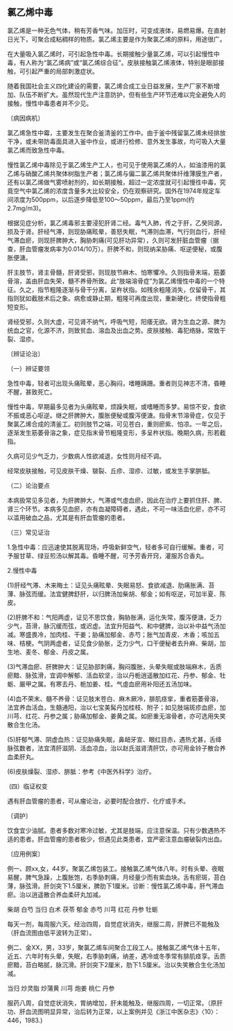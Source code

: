 ## 氯乙烯中毒

氯乙烯是一种无色气体，稍有芳香气味。加压时，可变成液体，易燃易爆。在直射日光下，可聚合成粘稠样的物质。氯乙烯主要是作为聚氯乙烯的原料，用途很广。

在大量吸入氯乙烯时，可引起急性中毒。长期接触少量氯乙烯，可以引起慢性中毒，有人称为“氯乙烯病”或“氯乙烯综合征”。皮肤接触氯乙烯液体，特别是眼部接触，可引起严重的局部刺激症状。

随着我国社会主义四化建设的需要，氯乙烯合成工业日益发展，生产厂家不断增加、队伍不断扩大。虽然现代生产注意防护，但有些生产环节还难以完全避免人的接触，慢性中毒患者并不少见。

〔病因病机〕

氯乙烯急性中霉，主要发生在聚合釜清釜的工作中。由于釜中残留氯乙烯未经排放干净，或未带防毒面具进入釜中作业，或进行检修、意外发生事故，均可吸入大量氯乙烯而致急性中毒。

慢性氯乙烯中毒除见于氯乙烯生产工人，也可见于使用氯乙烯的人，如油漆用的氯乙烯与硝酸乙烯共聚体树脂生产者；氯乙烯与偏二氯乙烯共聚体纤维薄膜生产者，还有以氯乙烯做气雾喷射剂的，如长期接触，超过一定浓度就可引起慢徃中毒，究竟空气中氯乙烯的浓度含量多大比较安全，仍在观察研究。国外在1974年规定车间浓度为500ppm，以后逐步降低至100〜50ppm，最后乃至1ppm(约2.7mg/m3)。

根据见症分析，氯乙烯毒邪主要浸犯肝肾二经。毒气入肺，传之于肝，乙癸同源，损及于肾。肝经气滞，则现胁痛眩晕，善怒失眠，气滞则血滞，气行则血行，肝经气滞血瘀，则现肝脾肿大，胸胁刺痛(可见肝功异常），久则可发肝脏血管瘤（据查，肝血管瘤发病率为0.014/10万）。肝脾不和，则现纳呆胁痛、呕逆便秘，或腹胀便溏。

肝主肢节，肾主骨髓，肝肾受邪，则现肢节麻木、怕寒懼冷。久则指骨末端，筋萎骨溶，盖由肝血失荣，髓不养骨所致。此“肢端溶骨症”为氯乙烯慢性中毒的一个特征。久之，指节粗隆逐渐与骨干分离，呈杵状指。如残余粗隆消失，仅留骨干，其指则犹如截肢术后之象。病愈或静止期，粗隆可再度出现，重新硬化，终使指骨粗短变形。

肾经受邪，久则大虚，可见肾不纳气，呼吸气短，阳痿无欲。肾为生血之源、脾为统血之官，化源不济，则致贫血、溶血及出血之势。皮肤接触、毒犯络脉，常致干裂、湿疹。

〔辨证论治〕

（一）辨证要领

急性中毒，轻者可出现头痛眩晕，恶心胸闷，嗜睡蹒跚。重者则见神志不清，昏睡不醒，甚致死亡。

慢性中毒，早期最多见者为头痛眩晕，烦躁失眠，或嗜睡而多梦。易惊不安，食欲不振或恶心呕逆。继之肝脾肿大，腹胀便秘或腹泻便溏。指骨末节溶骨症，仅见于聚氯乙烯合成的清釜工。初则肢节之端，可见苍白，重则瘀紫、怕凉。一年之后，逐渐发生筋萎骨溶之象，症见指末骨节粗隆变形，多呈杵状指。晚期久病，形若截指。

久病可见少气乏力，少数病人性欲减退，女性则月经不调。

经常皮肤接触，可见皮肤干燥、皲裂、丘疹、湿疹、过敏，或发生手掌胼胝。

（二）论治要点

本病扱常见多见者，为肝脾肿大，气滞或气虛血瘀，因此在治疗上要抓住肝、脾、肾三个环节。本病多见血瘀，亦有血凝障碍者，遇此，不可一味活血化瘀，亦不可以滥用破血之品，尤其是有肝血管瘤的患者。

（三）常见证治

1.急性中毒：应迅速使其脱离现场，呼吸新鲜空气，轻者多可自行缓解。重者，可予服甘草、绿豆煎汤以解其毒。昏睡不醒，可予芳香开窍，灌服苏合香丸。

2.慢性中毒

(1)肝经气滞、木来晦土：证见头痛眩晕、失眠易怒、食欲减退、肋痛胀满、苔薄、脉弦而缓。法宜健脾舒肝，以归脾汤加柴胡、郁金；如有呕逆，可加半夏、陈皮。

(2)肝脾不和：气阳两虚，证见不思饮食，胸胁胀满，运化失常，腹泻便溏，乏力少气，苔滑，脉沉缓而弦，或迟虚。法宜升阳益气、和中健脾，治以补中益气汤加减。寒盛畏冷，加肉桂、干姜；胁痛加郁金、赤芍；胀气加青皮、木香；咳加五味、桔梗。气阴两虚者，证见食少胁胀，乏力少气，口干便秘者去升麻、柴胡，加生地、麦冬、郁金、丹皮之属。

(3)气滞血瘀、肝脾肿大：证见胁部刺痛，胸闷腹胀，头晕失眠或肢端麻木，舌质瘀黯、脉弦滑，宜调中解郁、活血软坚，治以丹栀逍遥散加红花、丹参、郁金、牡蛎、厳甲之属。有寒去丹、栀加姜、桂。气虛血瘀用补阳还五汤加味。

(4)血不荣末、髓不养骨：证见肢末苍白、麻木厥冷，腓肌痉挛，重者筋萎骨溶，法宜养血活血，生髓通阳，治以七宝美髯丹加桂枝、附子；如见肢端斑疹血瘀，加川芎、红花、丹参之属；胁痛加郁金、姜黄之属。如瘀重无溶骨者，亦可选用失笑散合生化汤。

(5)肝郁气滞、阴虚血热：证见胁痛失眠，鼻衄牙宣、眼红目赤，遇热尤甚，舌绛脉弦数者，法宜清肝滋阴、活血凉血，治以赵氏滋肾清肝饮，亦可用金铃子散合养血柔肝丸。

(6)皮肤燥裂、湿疹、胼胝：参考《中医外科学》治疗。

​        (四）临证权变

遇有肝血管瘤的患者，可从瘤论治，必要时配合放疗、化疗或手术。

〔调护〕

饮食宜少油腻。患者多数对寒冷过敏，尤其是肢端，应注意保温。只有少数遇热不适的患者。肝血管瘤的患者极少，但遇见此类患者，宜严密注意血瘤破裂内出血。

〔应用例案〕

例一、顾xx,女，44岁。聚氯乙烯包装工。接触氯乙烯气体八年。时有头晕、夜眠易醒，脾气急躁，上腹胀饱，右季胁刺痛，月经量少而有紫血块。舌有瘀斑，苔白薄，脉弦滑。肝剑突下1.5厘米，脾肋下1厘米。诊断：慢性氯乙烯中毒，肝气滞血瘀。治以逍遥散合养血柔矸丸加减。

柴胡    白芍     当归     白术     茯苓    郁金     赤芍    川芎   红花  丹参   牡蛎

每天一剂，每周服六天。经治四周，自觉症状消失，继服二周，肝脾已不能触及（肝血流图由低平波转为正常）。

例二、金XX，男，33岁，聚氯乙烯车间聚合工段工人。接触氯乙烯气体十五年，近五、六年时有头晕，失眠，右季胁刺痛，纳差，遇冷或冬季常有腓肌痉孪。舌质瘀黯，苔白略腻，脉沉滑。肝剑突下2厘米，肋下1.5厘米。治以失笑散合生化汤加减。

当归     炒灵脂     炒蒲黄     川芎     炮姜     桃仁    丹参

服药八周，自觉症状消失，胃纳增加，肝未能触及，继服四周，一切正常。（原肝功、肝血流图明显异常，治后转为正常，以上案例并见《浙江中医杂志》〈10〉：446，1983.)
